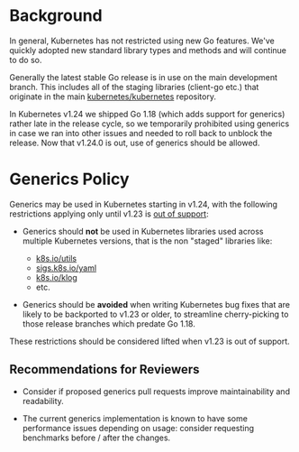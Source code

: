 # Background

In general, Kubernetes has not restricted using new Go features. We've quickly
adopted new standard library types and methods and will continue to do so.

Generally the latest stable Go release is in use on the main development branch.
This includes all of the staging libraries (client-go etc.) that originate in the
main [kubernetes/kubernetes](https://github.com/kubernetes/kubernetes) repository.

In Kubernetes v1.24 we shipped Go 1.18 (which adds support for generics)
rather late in the release cycle, so we temporarily prohibited using generics
in case we ran into other issues and needed to roll back to unblock the release.
Now that v1.24.0 is out, use of generics should be allowed.

# Generics Policy

Generics may be used in Kubernetes starting in v1.24, with the following restrictions
applying only until v1.23 is [out of support][version-support]:

- Generics should **not** be used in Kubernetes libraries used across multiple Kubernetes
  versions, that is the non "staged" libraries like:
  - [k8s.io/utils](https://github.com/kubernetes/utils)
  - [sigs.k8s.io/yaml](https://github.com/kubernetes-sigs/yaml)
  - [k8s.io/klog](https://github.com/kubernetes/klog)
  - etc.

- Generics should be **avoided** when writing Kubernetes bug fixes that are
  likely to be backported to v1.23 or older, to streamline cherry-picking to
  those release branches which predate Go 1.18.

These restrictions should be considered lifted when v1.23 is out of support.

## Recommendations for Reviewers

- Consider if proposed generics pull requests improve maintainability and readability.

- The current generics implementation is known to have some performance issues
depending on usage: consider requesting benchmarks before / after the changes.

[version-support]: https://kubernetes.io/releases/patch-releases/#support-period
